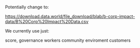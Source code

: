 Potentially change to:

https://download.data.world/file_download/blab/b-corp-impact-data/B%20Corp%20Impact%20Data.csv


We currently use just: 

score, governance workers community enviroment customers
